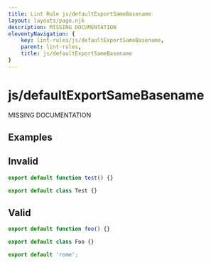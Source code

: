 ```yaml
---
title: Lint Rule js/defaultExportSameBasename
layout: layouts/page.njk
description: MISSING DOCUMENTATION
eleventyNavigation: {
	key: lint-rules/js/defaultExportSameBasename,
	parent: lint-rules,
	title: js/defaultExportSameBasename
}
---
```


# js/defaultExportSameBasename

MISSING DOCUMENTATION

<!-- EVERYTHING BELOW IS AUTOGENERATED. SEE SCRIPTS FOLDER FOR UPDATE SCRIPTS -->


## Examples
## Invalid
```typescript
export default function test() {}
```
```typescript
export default class Test {}
```
## Valid
```typescript
export default function foo() {}
```
```typescript
export default class Foo {}
```
```typescript
export default 'rome';
```
